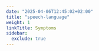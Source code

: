 ```yaml
---
date: "2025-04-06T12:45:02+02:00"
title: "speech-language"
weight: 1
linkTitle: Symptoms
sidebar:
  exclude: true
---
```


